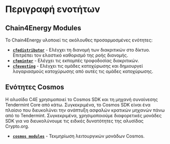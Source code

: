 <!--
παραγγελία: 1
-->


# Περιγραφή ενοτήτων

## Chain4Energy Modules
Το Chain4Energy υλοποιεί τις ακόλουθες προσαρμοσμένες ενότητες:

* **[`cfedistributor`](./cfedistributor)** - Ελέγχει τη διανομή των διακριτικών στο δίκτυο. Επιτρέπει τον ελαστικό καθορισμό της ροής διανομής.
* **[`cfeminter`](./cfeminter)** - Ελέγχει τις εκπομπές τροφοδοσίας διακριτικών.
* **[`cfevesting`](./cfevesting)** - Ελέγχει τις ομάδες κατοχύρωσης και δημιουργεί λογαριασμούς κατοχύρωσης από αυτές τις ομάδες κατοχύρωσης.

## Ενότητες Cosmos

Η αλυσίδα C4E χρησιμοποιεί το Cosmos SDK και τη μηχανή συναίνεσης Tendermint Core από κάτω. Συγκεκριμένα, το Cosmos SDK είναι ένα πλαίσιο που διευκολύνει την ανάπτυξη ασφαλών κρατικών μηχανών πάνω από το Tendermint. Συγκεκριμένα, χρησιμοποιούμε διαφορετικές μονάδες SDK για να διευκολύνουμε τις ειδικές δυνατότητες της αλυσίδας Crypto.org.

* **[`cosmos modules`](./cosmosModules.md)** - Τεκμηρίωση λειτουργικών μονάδων Cosmos.

